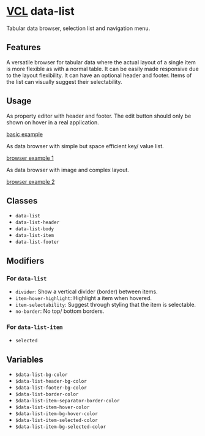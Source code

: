 # [VCL](https://github.com/vcl/doc) data-list

Tabular data browser, selection list and navigation menu.

## Features

A versatile browser for tabular data where the actual layout
of a single item is more flexible as with a normal table.
It can be easily made responsive due to the layout flexibility.
It can have an optional header and footer.
Items of the list can visually suggest their selectability.

## Usage

As property editor with header and footer. The edit button should only be shown
on hover in a real application.

[basic example](/demo/example-basic.html)

As data browser with simple but space efficient key/ value list.

[browser example 1](/demo/example-browser-1.html)

As data browser with image and complex layout.

[browser example 2](/demo/example-browser-2.html)

## Classes

- `data-list`
- `data-list-header`
- `data-list-body`
- `data-list-item`
- `data-list-footer`

## Modifiers

### For `data-list`

- `divider`: Show a vertical divider (border) between items.
- `item-hover-highlight`: Highlight a item when hovered.
- `item-selectability`: Suggest through styling that the item is selectable.
- `no-border`: No top/ bottom borders.

### For `data-list-item`

- `selected`

## Variables

- `$data-list-bg-color`
- `$data-list-header-bg-color`
- `$data-list-footer-bg-color`
- `$data-list-border-color`
- `$data-list-item-separator-border-color`
- `$data-list-item-hover-color`
- `$data-list-item-bg-hover-color`
- `$data-list-item-selected-color`
- `$data-list-item-bg-selected-color`
